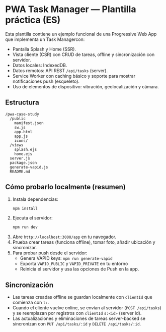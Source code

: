 # PWA Task Manager — Plantilla práctica (ES)

Esta plantilla contiene un ejemplo funcional de una Progressive Web App que implementa un Task Managercon:
- Pantalla Splash y Home (SSR).
- Vista cliente (CSR) con CRUD de tareas, offline y sincronización con servidor.
- Datos locales: IndexedDB.
- Datos remotos: API REST `/api/tasks` (server).
- Service Worker con caching básico y soporte para mostrar notificaciones push (esqueleto).
- Uso de elementos de dispositivo: vibración, geolocalización y cámara.

## Estructura
```
/pwa-case-study
  /public
    manifest.json
    sw.js
    app.html
    app.js
    icons/
  /views
    splash.ejs
    home.ejs
  server.js
  package.json
  generate-vapid.js
  README.md
```

## Cómo probarlo localmente (resumen)
1. Instala dependencias:
   ```bash
   npm install
   ```
2. Ejecuta el servidor:
   ```bash
   npm run dev
   ```
3. Abre `http://localhost:3000/app` en tu navegador.
4. Prueba crear tareas (funciona offline), tomar foto, añadir ubicación y sincronizar.
5. Para probar push desde el servidor:
   - Genera VAPID keys: `npm run generate-vapid`
   - Exporta `VAPID_PUBLIC` y `VAPID_PRIVATE` en tu entorno
   - Reinicia el servidor y usa las opciones de Push en la app.

## Sincronización
- Las tareas creadas offline se guardan localmente con `clientId` que comienza con `l:`.
- Cuando el cliente vuelve online, se envían al servidor (`POST /api/tasks`) y se reemplazan por registros con `clientId` `s:<id>` (server id).
- Las actualizaciones y eliminaciones de tareas server-backed se sincronizan con `PUT /api/tasks/:id` y `DELETE /api/tasks/:id`.
